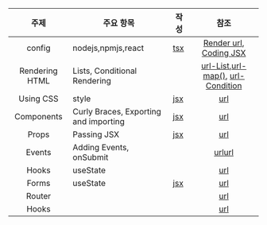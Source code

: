 | 주제 | 주요 항목 | 작성 | 참조 |
| :---: | --- |  --- | :---: |
|config|nodejs,npmjs,react|[tsx](./src/App.tsx)|[Render url](https://www.w3schools.com/REACT/react_render.asp), [Coding JSX](https://www.w3schools.com/REACT/react_jsx.asp)|
|Rendering HTML|Lists, Conditional Rendering ||[url-List](https://react.dev/learn/rendering-lists),[url-map()](https://www.w3schools.com/REACT/react_lists.asp), [url-Condition](https://react.dev/learn/conditional-rendering)|
|Using CSS|style|[jsx](./src/componants/App_css.jsx)|[url](https://www.w3schools.com/REACT/react_css_styling.asp)|
|Components|Curly Braces, Exporting and importing|[jsx](./src/componants/ImportingComponent.jsx)|[url](https://react.dev/learn/writing-markup-with-jsx)|
|Props|Passing JSX|[jsx](./src/componants/PassingProps.jsx)|[url](https://react.dev/learn/passing-props-to-a-component)|
|Events|Adding Events, onSubmit||[url](https://www.w3schools.com/REACT/react_events.asp)[url](https://react.dev/learn/responding-to-events)|
|Hooks|useState||[url](https://react.dev/learn/state-a-components-memory)|
|Forms|useState|[jsx](./src/componants/Forms.jsx)|[url](https://www.w3schools.com/REACT/react_forms.asp)|
|Router|||[url]()|
|Hooks|||[url](https://www.w3schools.com/REACT/react_hooks.asp)|